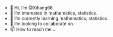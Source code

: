 - 👋 Hi, I’m @Xihang66
- 👀 I’m interested in mathematics, statistics.
- 🌱 I’m currently learning mathematics, statistics.
- 💞️ I’m looking to collaborate on 
- 📫 How to reach me ...

<!---
Xihang66/Xihang66 is a ✨ special ✨ repository because its `README.md` (this file) appears on your GitHub profile.
You can click the Preview link to take a look at your changes.
--->
